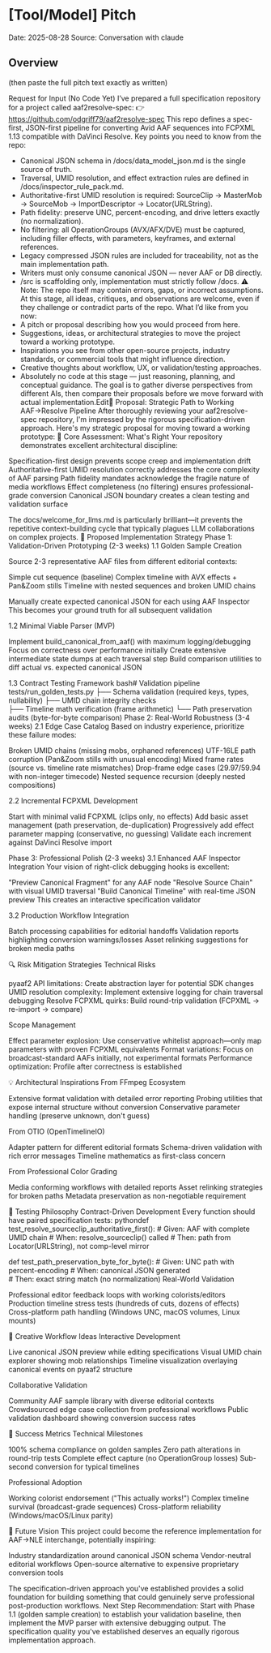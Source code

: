 # [Tool/Model] Pitch
Date: 2025-08-28
Source: Conversation with claude

## Overview
(then paste the full pitch text exactly as written)

Request for Input (No Code Yet)
I’ve prepared a full specification repository for a project called aaf2resolve-spec: 👉 https://github.com/odgriff79/aaf2resolve-spec
This repo defines a spec-first, JSON-first pipeline for converting Avid AAF sequences into FCPXML 1.13 compatible with DaVinci Resolve.
Key points you need to know from the repo:
* Canonical JSON schema in /docs/data_model_json.md is the single source of truth.
* Traversal, UMID resolution, and effect extraction rules are defined in /docs/inspector_rule_pack.md.
* Authoritative-first UMID resolution is required: SourceClip → MasterMob → SourceMob → ImportDescriptor → Locator(URLString).
* Path fidelity: preserve UNC, percent-encoding, and drive letters exactly (no normalization).
* No filtering: all OperationGroups (AVX/AFX/DVE) must be captured, including filler effects, with parameters, keyframes, and external references.
* Legacy compressed JSON rules are included for traceability, not as the main implementation path.
* Writers must only consume canonical JSON — never AAF or DB directly.
* /src is scaffolding only, implementation must strictly follow /docs.
⚠️ Note: The repo itself may contain errors, gaps, or incorrect assumptions. At this stage, all ideas, critiques, and observations are welcome, even if they challenge or contradict parts of the repo.
What I’d like from you now:
* A pitch or proposal describing how you would proceed from here.
* Suggestions, ideas, or architectural strategies to move the project toward a working prototype.
* Inspirations you see from other open-source projects, industry standards, or commercial tools that might influence direction.
* Creative thoughts about workflow, UX, or validation/testing approaches.
* Absolutely no code at this stage — just reasoning, planning, and conceptual guidance.
The goal is to gather diverse perspectives from different AIs, then compare their proposals before we move forward with actual implementation.Edit🎯 Proposal: Strategic Path to Working AAF→Resolve Pipeline
After thoroughly reviewing your aaf2resolve-spec repository, I'm impressed by the rigorous specification-driven approach. Here's my strategic proposal for moving toward a working prototype:
🧭 Core Assessment: What's Right
Your repository demonstrates excellent architectural discipline:

Specification-first design prevents scope creep and implementation drift
Authoritative-first UMID resolution correctly addresses the core complexity of AAF parsing
Path fidelity mandates acknowledge the fragile nature of media workflows
Effect completeness (no filtering) ensures professional-grade conversion
Canonical JSON boundary creates a clean testing and validation surface

The docs/welcome_for_llms.md is particularly brilliant—it prevents the repetitive context-building cycle that typically plagues LLM collaborations on complex projects.
🚀 Proposed Implementation Strategy
Phase 1: Validation-Driven Prototyping (2-3 weeks)
1.1 Golden Sample Creation

Source 2-3 representative AAF files from different editorial contexts:

Simple cut sequence (baseline)
Complex timeline with AVX effects + Pan&Zoom stills
Timeline with nested sequences and broken UMID chains


Manually create expected canonical JSON for each using AAF Inspector
This becomes your ground truth for all subsequent validation

1.2 Minimal Viable Parser (MVP)

Implement build_canonical_from_aaf() with maximum logging/debugging
Focus on correctness over performance initially
Create extensive intermediate state dumps at each traversal step
Build comparison utilities to diff actual vs. expected canonical JSON

1.3 Contract Testing Framework
bash# Validation pipeline
tests/run_golden_tests.py 
  ├── Schema validation (required keys, types, nullability)
  ├── UMID chain integrity checks  
  ├── Timeline math verification (frame arithmetic)
  └── Path preservation audits (byte-for-byte comparison)
Phase 2: Real-World Robustness (3-4 weeks)
2.1 Edge Case Catalog
Based on industry experience, prioritize these failure modes:

Broken UMID chains (missing mobs, orphaned references)
UTF-16LE path corruption (Pan&Zoom stills with unusual encoding)
Mixed frame rates (source vs. timeline rate mismatches)
Drop-frame edge cases (29.97/59.94 with non-integer timecode)
Nested sequence recursion (deeply nested compositions)

2.2 Incremental FCPXML Development

Start with minimal valid FCPXML (clips only, no effects)
Add basic asset management (path preservation, de-duplication)
Progressively add effect parameter mapping (conservative, no guessing)
Validate each increment against DaVinci Resolve import

Phase 3: Professional Polish (2-3 weeks)
3.1 Enhanced AAF Inspector Integration
Your vision of right-click debugging hooks is excellent:

"Preview Canonical Fragment" for any AAF node
"Resolve Source Chain" with visual UMID traversal
"Build Canonical Timeline" with real-time JSON preview
This creates an interactive specification validator

3.2 Production Workflow Integration

Batch processing capabilities for editorial handoffs
Validation reports highlighting conversion warnings/losses
Asset relinking suggestions for broken media paths

🔍 Risk Mitigation Strategies
Technical Risks

pyaaf2 API limitations: Create abstraction layer for potential SDK changes
UMID resolution complexity: Implement extensive logging for chain traversal debugging
Resolve FCPXML quirks: Build round-trip validation (FCPXML → re-import → compare)

Scope Management

Effect parameter explosion: Use conservative whitelist approach—only map parameters with proven FCPXML equivalents
Format variations: Focus on broadcast-standard AAFs initially, not experimental formats
Performance optimization: Profile after correctness is established

💡 Architectural Inspirations
From FFmpeg Ecosystem

Extensive format validation with detailed error reporting
Probing utilities that expose internal structure without conversion
Conservative parameter handling (preserve unknown, don't guess)

From OTIO (OpenTimelineIO)

Adapter pattern for different editorial formats
Schema-driven validation with rich error messages
Timeline mathematics as first-class concern

From Professional Color Grading

Media conforming workflows with detailed reports
Asset relinking strategies for broken paths
Metadata preservation as non-negotiable requirement

🧪 Testing Philosophy
Contract-Driven Development
Every function should have paired specification tests:
pythondef test_resolve_sourceclip_authoritative_first():
    # Given: AAF with complete UMID chain
    # When: resolve_sourceclip() called
    # Then: path from Locator(URLString), not comp-level mirror
    
def test_path_preservation_byte_for_byte():
    # Given: UNC path with percent-encoding
    # When: canonical JSON generated  
    # Then: exact string match (no normalization)
Real-World Validation

Professional editor feedback loops with working colorists/editors
Production timeline stress tests (hundreds of cuts, dozens of effects)
Cross-platform path handling (Windows UNC, macOS volumes, Linux mounts)

🎨 Creative Workflow Ideas
Interactive Development

Live canonical JSON preview while editing specifications
Visual UMID chain explorer showing mob relationships
Timeline visualization overlaying canonical events on pyaaf2 structure

Collaborative Validation

Community AAF sample library with diverse editorial contexts
Crowdsourced edge case collection from professional workflows
Public validation dashboard showing conversion success rates

🎯 Success Metrics
Technical Milestones

 100% schema compliance on golden samples
 Zero path alterations in round-trip tests
 Complete effect capture (no OperationGroup losses)
 Sub-second conversion for typical timelines

Professional Adoption

 Working colorist endorsement ("This actually works!")
 Complex timeline survival (broadcast-grade sequences)
 Cross-platform reliability (Windows/macOS/Linux parity)

🔮 Future Vision
This project could become the reference implementation for AAF→NLE interchange, potentially inspiring:

Industry standardization around canonical JSON schema
Vendor-neutral editorial workflows
Open-source alternative to expensive proprietary conversion tools

The specification-driven approach you've established provides a solid foundation for building something that could genuinely serve professional post-production workflows.
Next Step Recommendation: Start with Phase 1.1 (golden sample creation) to establish your validation baseline, then implement the MVP parser with extensive debugging output. The specification quality you've established deserves an equally rigorous implementation approach.
